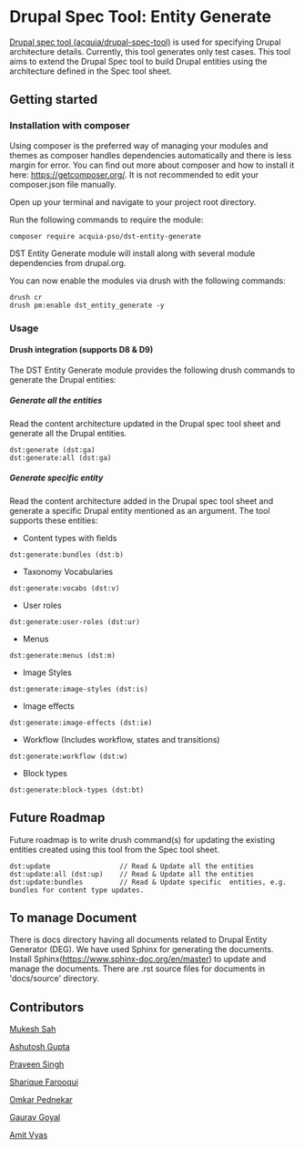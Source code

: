 # Drupal Spec Tool: Entity Generate

[Drupal spec tool (acquia/drupal-spec-tool)](https://github.com/acquia/drupal-spec-tool) is used for specifying Drupal architecture details. Currently, this tool generates only test cases. This tool aims to extend the Drupal Spec tool to build Drupal entities using the architecture defined in the Spec tool sheet.


## Getting started
### Installation with composer
Using composer is the preferred way of managing your modules and themes as composer handles dependencies automatically and there is less margin for error. You can find out more about composer and how to install it here: https://getcomposer.org/. It is not recommended to edit your composer.json file manually.

Open up your terminal and navigate to your project root directory.

Run the following commands to require the module:

```
composer require acquia-pso/dst-entity-generate
```
DST Entity Generate module will install along with several module dependencies from drupal.org.

You can now enable the modules via drush with the following commands:

```
drush cr
drush pm:enable dst_entity_generate -y
```

### Usage
#### Drush integration (supports D8 & D9)
The DST Entity Generate module provides the following drush commands to generate the Drupal entities:

##### Generate all the entities
Read the content architecture updated in the Drupal spec tool sheet and generate all the Drupal entities.
```
dst:generate (dst:ga)
dst:generate:all (dst:ga)
```

##### Generate specific entity
Read the content architecture added in the Drupal spec tool sheet and generate a specific Drupal entity mentioned as an argument. The tool supports these entities:

* Content types with fields
```
dst:generate:bundles (dst:b)
```

* Taxonomy Vocabularies
```
dst:generate:vocabs (dst:v)
```

* User roles
```
dst:generate:user-roles (dst:ur)
```
* Menus
```
dst:generate:menus (dst:m)
```

* Image Styles
```
dst:generate:image-styles (dst:is)
```

* Image effects
```
dst:generate:image-effects (dst:ie)
```

* Workflow (Includes workflow, states and transitions)
```
dst:generate:workflow (dst:w)
```

* Block types
```
dst:generate:block-types (dst:bt)
```


## Future Roadmap
Future roadmap is to write drush command(s) for updating the existing entities created using this tool from the Spec tool sheet.
```
dst:update                 // Read & Update all the entities
dst:update:all (dst:up)    // Read & Update all the entities
dst:update:bundles         // Read & Update specific  entities, e.g. bundles for content type updates.
```

## To manage Document
There is docs directory having all documents related to Drupal Entity Generator (DEG).
We have used Sphinx for generating the documents. Install Sphinx(https://www.sphinx-doc.org/en/master) to update and manage the documents.
There are .rst  source files for documents in 'docs/source' directory.


## Contributors

[Mukesh Sah](#)

[Ashutosh Gupta](#)

[Praveen Singh](#)

[Sharique Farooqui](#)

[Omkar Pednekar](#)

[Gaurav Goyal](https://www.drupal.org/u/gauravgoyal-0)

[Amit Vyas](https://www.drupal.org/u/vyasamit2007)
